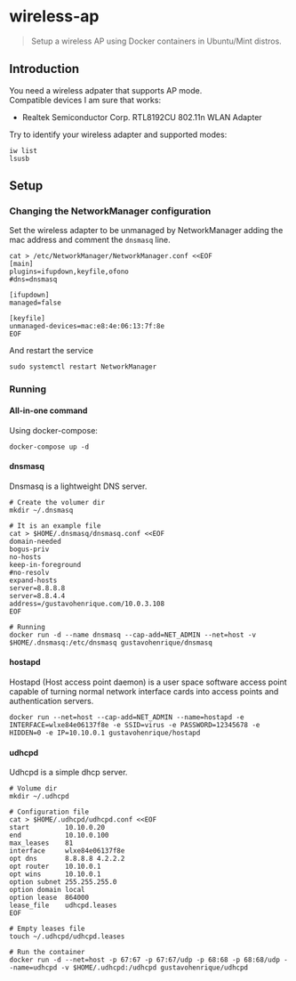 # wireless-ap

> Setup a wireless AP using Docker containers in Ubuntu/Mint distros.

## Introduction

You need a wireless adpater that supports AP mode.  
Compatible devices I am sure that works:

- Realtek Semiconductor Corp. RTL8192CU 802.11n WLAN Adapter

Try to identify your wireless adapter and supported modes:

```
iw list
lsusb
```

## Setup

### Changing the NetworkManager configuration

Set the wireless adapter to be unmanaged by NetworkManager adding the mac address and comment the `dnsmasq` line.

```
cat > /etc/NetworkManager/NetworkManager.conf <<EOF
[main]
plugins=ifupdown,keyfile,ofono
#dns=dnsmasq

[ifupdown]
managed=false

[keyfile]
unmanaged-devices=mac:e8:4e:06:13:7f:8e
EOF
```

And restart the service

```
sudo systemctl restart NetworkManager
```

### Running 

#### All-in-one command

Using docker-compose:

```
docker-compose up -d
```

#### dnsmasq

Dnsmasq is a lightweight DNS server.

```
# Create the volumer dir
mkdir ~/.dnsmasq

# It is an example file
cat > $HOME/.dnsmasq/dnsmasq.conf <<EOF
domain-needed
bogus-priv
no-hosts
keep-in-foreground
#no-resolv
expand-hosts
server=8.8.8.8
server=8.8.4.4
address=/gustavohenrique.com/10.0.3.108
EOF

# Running
docker run -d --name dnsmasq --cap-add=NET_ADMIN --net=host -v $HOME/.dnsmasq:/etc/dnsmasq gustavohenrique/dnsmasq
```

#### hostapd

Hostapd (Host access point daemon) is a user space software access point capable of turning normal network interface cards into access points and authentication servers. 

```
docker run --net=host --cap-add=NET_ADMIN --name=hostapd -e INTERFACE=wlxe84e06137f8e -e SSID=virus -e PASSWORD=12345678 -e HIDDEN=0 -e IP=10.10.0.1 gustavohenrique/hostapd
```

#### udhcpd

Udhcpd is a simple dhcp server.

```
# Volume dir
mkdir ~/.udhcpd

# Configuration file
cat > $HOME/.udhcpd/udhcpd.conf <<EOF
start         10.10.0.20
end           10.10.0.100
max_leases    81
interface     wlxe84e06137f8e
opt dns       8.8.8.8 4.2.2.2
opt router    10.10.0.1
opt wins      10.10.0.1
option subnet 255.255.255.0
option domain local
option lease  864000
lease_file    udhcpd.leases
EOF

# Empty leases file
touch ~/.udhcpd/udhcpd.leases

# Run the container
docker run -d --net=host -p 67:67 -p 67:67/udp -p 68:68 -p 68:68/udp --name=udhcpd -v $HOME/.udhcpd:/udhcpd gustavohenrique/udhcpd
```

